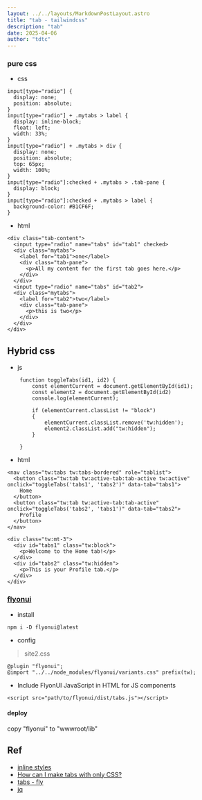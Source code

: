 ```yaml
---
layout: ../../layouts/MarkdownPostLayout.astro
title: "tab - tailwindcss"
description: "tab"
date: 2025-04-06
author: "tdtc"
---
```


### pure css
- css
```
input[type="radio"] {
  display: none;
  position: absolute;
}
input[type="radio"] + .mytabs > label {
  display: inline-block;
  float: left;
  width: 33%;
}
input[type="radio"] + .mytabs > div {
  display: none;
  position: absolute;
  top: 65px;
  width: 100%;
}
input[type="radio"]:checked + .mytabs > .tab-pane {
  display: block;
}
input[type="radio"]:checked + .mytabs > label {
  background-color: #B1CF6F;
}
```
- html
```
<div class="tab-content">
  <input type="radio" name="tabs" id="tab1" checked>
  <div class="mytabs">
    <label for="tab1">one</label>
    <div class="tab-pane">
      <p>All my content for the first tab goes here.</p>
    </div>
  </div>
  <input type="radio" name="tabs" id="tab2">
  <div class="mytabs">
    <label for="tab2">two</label>
    <div class="tab-pane">
      <p>this is two</p>
    </div>
  </div>
</div>
```

## Hybrid css
- js
```
    function toggleTabs(id1, id2) {
        const elementCurrent = document.getElementById(id1);
        const element2 = document.getElementById(id2)
        console.log(elementCurrent);

        if (elementCurrent.classList != "block")
        {
            elementCurrent.classList.remove('tw:hidden');
            element2.classList.add("tw:hidden");
        }

    }
```
- html
```
<nav class="tw:tabs tw:tabs-bordered" role="tablist">
  <button class="tw:tab tw:active-tab:tab-active tw:active" onclick="toggleTabs('tabs1', 'tabs2')" data-tab="tabs1">
    Home
  </button>
  <button class="tw:tab tw:active-tab:tab-active" onclick="toggleTabs('tabs2', 'tabs1')" data-tab="tabs2">
    Profile
  </button>
</nav>

<div class="tw:mt-3">
  <div id="tabs1" class="tw:block">
    <p>Welcome to the Home tab!</p>
  </div>
  <div id="tabs2" class="tw:hidden">
    <p>This is your Profile tab.</p>
  </div>
</div>
```


### [flyonui](https://flyonui.com/docs/getting-started/quick-start/)
- install
```
npm i -D flyonui@latest
```
- config
> site2.css
```
@plugin "flyonui";
@import "../../node_modules/flyonui/variants.css" prefix(tw);
```
- Include FlyonUI JavaScript in HTML for JS components
```
<script src="path/to/flyonui/dist/tabs.js"></script>
```

#### deploy
copy "flyonui" to "wwwroot/lib"


## Ref
- [inline styles](https://tailwindcss.com/docs/styling-with-utility-classes#when-to-use-inline-styles)
- [How can I make tabs with only CSS?](https://stackoverflow.com/questions/25943488/how-can-i-make-tabs-with-only-css)
- [tabs - fly](https://flyonui.com/docs/navigations/tabs-pills/)
- [jq](https://jqueryui.com/tabs/)
